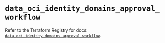 # `data_oci_identity_domains_approval_workflow`

Refer to the Terraform Registry for docs: [`data_oci_identity_domains_approval_workflow`](https://registry.terraform.io/providers/oracle/oci/6.18.0/docs/data-sources/identity_domains_approval_workflow).
